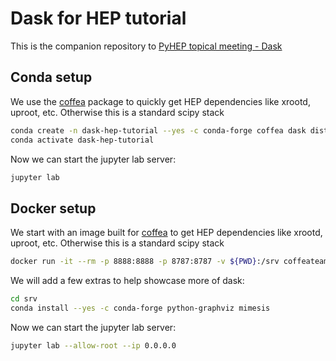 # Dask for HEP tutorial
This is the companion repository to [PyHEP topical meeting - Dask](https://indico.cern.ch/event/1027094/)

## Conda setup
We use the [coffea](https://coffeateam.github.io/coffea/) package to quickly get HEP dependencies like xrootd, uproot, etc.
Otherwise this is a standard scipy stack
```bash
conda create -n dask-hep-tutorial --yes -c conda-forge coffea dask distributed jupyterlab dask-labextension python-graphviz mimesis
conda activate dask-hep-tutorial
```

Now we can start the jupyter lab server:
```bash
jupyter lab
```

## Docker setup
We start with an image built for [coffea](https://coffeateam.github.io/coffea/) to get HEP dependencies like xrootd, uproot, etc.
Otherwise this is a standard scipy stack
```bash
docker run -it --rm -p 8888:8888 -p 8787:8787 -v ${PWD}:/srv coffeateam/coffea-dask bash
```

We will add a few extras to help showcase more of dask:
```bash
cd srv
conda install --yes -c conda-forge python-graphviz mimesis
```

Now we can start the jupyter lab server:
```bash
jupyter lab --allow-root --ip 0.0.0.0
```
